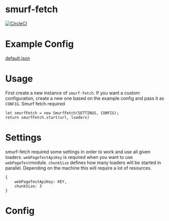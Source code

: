 smurf-fetch
===

 [![CircleCI](https://circleci.com/gh/faebeee/smurf-fetch.svg?style=svg&circle-token=e124566b18a14b88efd987dba34462c9ae970696)](https://circleci.com/gh/faebeee/smurf-fetch)


Example Config
=
[default.json](config/default.json)

Usage
=

First create a new instance of `smurf-fetch`. If you want a custom configuration, create a new one based on the example config and pass it as `CONFIG`.
Smurf fetch required 

    let smurfFetch = new SmurfFetch(SETTINGS, CONFIG);
    return smurfFetch.start(url, loaders)

Settings
==
smurf-fetch required some settings in order to work and use all given loaders. `webPageTestApiKey` is required when you want to use `webPageTest`module.
`chunkSize` defines how many loaders will be started in parallel. Depending on the machine this will require a lot of resources.

    {
        webPageTestApiKey: KEY,
        chunkSize: 3
    }

Config
==
